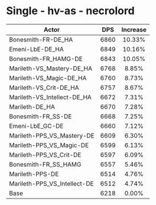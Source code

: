 # Single - hv-as - necrolord
| Actor | DPS | Increase |
|---|:---:|:---:|
|Bonesmith-FR-DE_HA|6860|10.33%|
|Emeni-LbE-DE_HA|6849|10.16%|
|Bonesmith-FR_HAMG-DE|6843|10.05%|
|Marileth-VS_Mastery-DE_HA|6768|8.85%|
|Marileth-VS_Magic-DE_HA|6760|8.73%|
|Marileth-VS_Crit-DE_HA|6757|8.67%|
|Marileth-VS_Intellect-DE_HA|6672|7.31%|
|Marileth-DE_HA|6670|7.28%|
|Bonesmith-FR_SS-DE|6668|7.25%|
|Emeni-LbE_GC-DE|6660|7.12%|
|Marileth-PPS_VS_Mastery-DE|6609|6.30%|
|Marileth-PPS_VS_Magic-DE|6599|6.13%|
|Marileth-PPS_VS_Crit-DE|6597|6.09%|
|Bonesmith-FR_SS_HAMG|6557|5.46%|
|Marileth-PPS-DE|6514|4.76%|
|Marileth-PPS_VS_Intellect-DE|6512|4.74%|
|Base|6218|0.00%|
